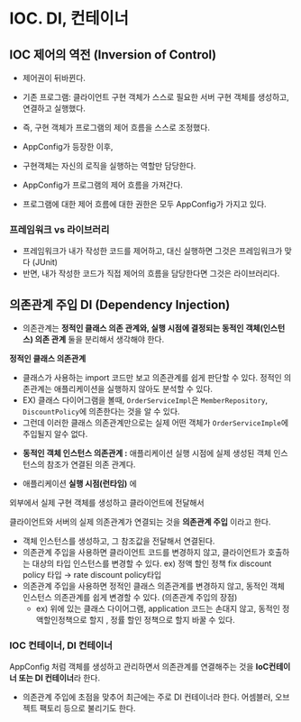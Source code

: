 # IOC. DI, 컨테이너

## IOC 제어의 역전 (Inversion of Control)
*  제어권이 뒤바뀐다. 
* 기존 프로그램: 클라이언트 구현 객체가 스스로 필요한 서버 구현 객체를 생성하고, 연결하고 실행했다. 
* 즉, 구현 객체가 프로그램의 제어 흐름을 스스로 조정했다. 

* AppConfig가 등장한 이후,
* 구현객체는 자신의 로직을 실행하는 역할만 담당한다.
* AppConfig가 프로그램의 제어 흐름을 가져간다. 
* 프로그램에 대한 제어 흐름에 대한 권한은 모두 AppConfig가 가지고 있다.

### 프레임워크 vs 라이브러리
* 프레임워크가 내가 작성한 코드를 제어하고, 대신 실행하면 그것은 프레임워크가 맞다 (JUnit)
* 반면, 내가 작성한 코드가 직접 제어의 흐름을 담당한다면 그것은 라이브러리다.

## 의존관계 주입 DI (Dependency Injection)
* 의존관계는 **정적인 클래스 의존 관계와, 실행 시점에 결정되는 동적인 객체(인스턴스) 의존 관계** 둘을 분리해서 생각해야 한다.

**정적인 클래스 의존관계**
* 클래스가 사용하는 import 코드만 보고 의존관계를 쉽게 판단할 수 있다. 정적인 의존관계는 애플리케이션을 실행하지 않아도 분석할 수 있다.
* EX) 클래스 다이어그램을 볼때, `OrderServiceImpl`은 `MemberRepository`, `DiscountPolicy`에 의존한다는 것을 알 수 있다.
* 그런데 이러한 클래스 의존관계만으로는 실제 어떤 객체가 `OrderServiceImple`에 주입될지 알수 없다.


- **동적인 객체 인스턴스 의존관계 :** 애플리케이션 실행 시점에 실제 생성된 객체 인스턴스의 참조가 연결된 의존 관계다.

- 애플리케이션 **실행 시점(런타임)** 에

외부에서 실제 구현 객체를 생성하고 클라이언트에 전달해서

클라이언트와 서버의 실제 의존관계가 연결되는 것을 **의존관계 주입** 이라고 한다.

- 객체 인스턴스를 생성하고, 그 참조값을 전달해서 연결된다.
- 의존관계 주입을 사용하면 클라이언트 코드를 변경하지 않고, 클라이언트가 호출하는 대상의 타입 인스턴스를 변경할 수 있다. ex) 정액 할인 정책 fix discount policy 타입 → rate discount policy타입
- 의존관계 주입을 사용하면 정적인 클래스 의존관계를 변경하지 않고, 동적인 객체 인스턴스 의존관계를 쉽게 변경할 수 있다.  (의존관계 주입의 장점)
    - ex) 위에 있는 클래스 다이어그램, application 코드는 손대지 않고, 동적인 정액할인정책으로 할지 , 정률 할인 정책으로 할지 바꿀 수 있다.


### IOC 컨테이너, DI 컨테이너

AppConfig 처럼 객체를 생성하고 관리하면서 의존관계를 연결해주는 것을 **IoC컨테이너 또는 DI 컨테이너**라 한다.
- 의존관계 주입에 초점을 맞추어 최근에는 주로 DI 컨테이너라 한다. 어셈블러, 오브젝트 팩토리 등으로 불리기도 한다.